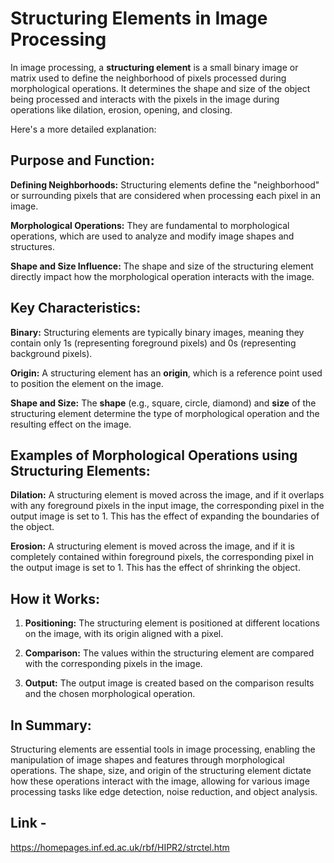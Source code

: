 
# Structuring Elements in Image Processing

In image processing, a **structuring element** is a small binary image or matrix used to define the neighborhood of pixels processed during morphological operations. It determines the shape and size of the object being processed and interacts with the pixels in the image during operations like dilation, erosion, opening, and closing.

Here's a more detailed explanation:

## Purpose and Function:

**Defining Neighborhoods:**
Structuring elements define the "neighborhood" or surrounding pixels that are considered when processing each pixel in an image.

**Morphological Operations:**
They are fundamental to morphological operations, which are used to analyze and modify image shapes and structures.

**Shape and Size Influence:**
The shape and size of the structuring element directly impact how the morphological operation interacts with the image.

## Key Characteristics:

**Binary:**
Structuring elements are typically binary images, meaning they contain only 1s (representing foreground pixels) and 0s (representing background pixels).

**Origin:**
A structuring element has an **origin**, which is a reference point used to position the element on the image.

**Shape and Size:**
The **shape** (e.g., square, circle, diamond) and **size** of the structuring element determine the type of morphological operation and the resulting effect on the image.

## Examples of Morphological Operations using Structuring Elements:

**Dilation:**
A structuring element is moved across the image, and if it overlaps with any foreground pixels in the input image, the corresponding pixel in the output image is set to 1. This has the effect of expanding the boundaries of the object.

**Erosion:**
A structuring element is moved across the image, and if it is completely contained within foreground pixels, the corresponding pixel in the output image is set to 1. This has the effect of shrinking the object.

## How it Works:

1.  **Positioning:**
    The structuring element is positioned at different locations on the image, with its origin aligned with a pixel.

2.  **Comparison:**
    The values within the structuring element are compared with the corresponding pixels in the image.

3.  **Output:**
    The output image is created based on the comparison results and the chosen morphological operation.

## In Summary:

Structuring elements are essential tools in image processing, enabling the manipulation of image shapes and features through morphological operations. The shape, size, and origin of the structuring element dictate how these operations interact with the image, allowing for various image processing tasks like edge detection, noise reduction, and object analysis.

## Link -
https://homepages.inf.ed.ac.uk/rbf/HIPR2/strctel.htm
